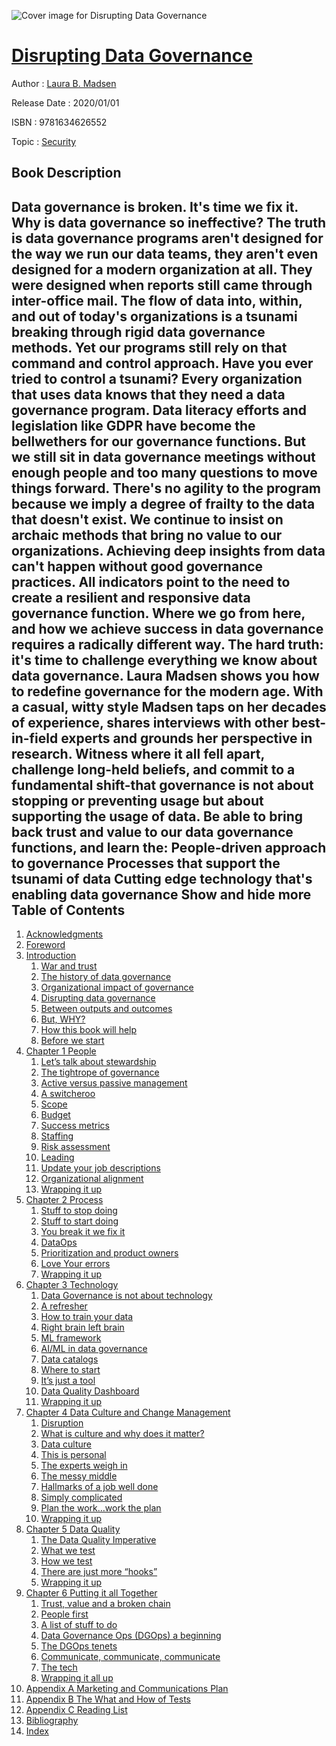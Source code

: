 ![Cover image for Disrupting Data Governance](https://imgdetail.ebookreading.net/cover/cover/20200215/EB9781634626552.jpg)

[Disrupting Data Governance](https://ebookreading.net/view/book/Disrupting+Data+Governance-EB9781634626552_1.html "Disrupting Data Governance")
====================================================================================================================

Author : [Laura B. Madsen](https://ebookreading.net/search/author/Laura+B.+Madsen)

Release Date : 2020/01/01

ISBN : 9781634626552

Topic : [Security](https://ebookreading.net/search/category/security)

Book Description
-----------------

 Data governance is broken.  It's time we fix it.   	 Why is data governance so ineffective?  The truth is data governance programs aren't designed for the way we run our data teams, they aren't even designed for a modern organization at all.  They were designed when reports still came through inter-office mail.  The flow of data into, within, and out of today's organizations is a tsunami breaking through rigid data governance methods.  Yet our programs still rely on that command and control approach.  Have you ever tried to control a tsunami?  Every organization that uses data knows that they need a data governance program. Data literacy efforts and legislation like GDPR have become the bellwethers for our governance functions.  But we still sit in data governance meetings without enough people and too many questions to move things forward.  There's no agility to the program because we imply a degree of frailty to the data that doesn't exist.  We continue to insist on archaic methods that bring no value to our organizations.  Achieving deep insights from data can't happen without good governance practices.   All indicators point to the need to create a resilient and responsive  data governance function. Where we go from here, and how we achieve success in  data governance requires a radically different way. The hard truth: it's time to challenge everything we know about data governance.   Laura Madsen shows you how to redefine governance for the modern age.  With a casual, witty style Madsen taps on her decades of experience, shares interviews with other best-in-field experts and grounds her perspective in research.  Witness where it all fell apart, challenge long-held beliefs, and commit to a fundamental shift-that governance is not about stopping or preventing usage but about supporting the usage of data.  Be able to bring back trust and value to our data governance functions, and learn the:  People-driven approach to governance Processes that support the tsunami of data Cutting edge technology that's enabling data governance           Show and hide more                
Table of Contents
-----------------

1. [Acknowledgments](https://ebookreading.net/view/book/Disrupting+Data+Governance-EB9781634626552_5.html#_idParaDest-1)
1. [Foreword](https://ebookreading.net/view/book/Disrupting+Data+Governance-EB9781634626552_6.html#_idParaDest-2)
1. [Introduction](https://ebookreading.net/view/book/Disrupting+Data+Governance-EB9781634626552_7.html#_idParaDest-3)
    1. [War and trust](https://ebookreading.net/view/book/Disrupting+Data+Governance-EB9781634626552_7.html#_idParaDest-4)
    1. [The history of data governance](https://ebookreading.net/view/book/Disrupting+Data+Governance-EB9781634626552_7.html#_idParaDest-5)
    1. [Organizational impact of governance](https://ebookreading.net/view/book/Disrupting+Data+Governance-EB9781634626552_7.html#_idParaDest-6)
    1. [Disrupting data governance](https://ebookreading.net/view/book/Disrupting+Data+Governance-EB9781634626552_7.html#_idParaDest-7)
    1. [Between outputs and outcomes](https://ebookreading.net/view/book/Disrupting+Data+Governance-EB9781634626552_7.html#_idParaDest-8)
    1. [But, WHY?](https://ebookreading.net/view/book/Disrupting+Data+Governance-EB9781634626552_7.html#_idParaDest-9)
    1. [How this book will help](https://ebookreading.net/view/book/Disrupting+Data+Governance-EB9781634626552_7.html#_idParaDest-10)
    1. [Before we start](https://ebookreading.net/view/book/Disrupting+Data+Governance-EB9781634626552_7.html#_idParaDest-11)
1. [Chapter 1 People](https://ebookreading.net/view/book/Disrupting+Data+Governance-EB9781634626552_8.html#_idParaDest-12)
    1. [Let’s talk about stewardship](https://ebookreading.net/view/book/Disrupting+Data+Governance-EB9781634626552_8.html#_idParaDest-13)
    1. [The tightrope of governance](https://ebookreading.net/view/book/Disrupting+Data+Governance-EB9781634626552_8.html#_idParaDest-14)
    1. [Active versus passive management](https://ebookreading.net/view/book/Disrupting+Data+Governance-EB9781634626552_8.html#_idParaDest-15)
    1. [A switcheroo](https://ebookreading.net/view/book/Disrupting+Data+Governance-EB9781634626552_8.html#_idParaDest-16)
    1. [Scope](https://ebookreading.net/view/book/Disrupting+Data+Governance-EB9781634626552_8.html#_idParaDest-17)
    1. [Budget](https://ebookreading.net/view/book/Disrupting+Data+Governance-EB9781634626552_8.html#_idParaDest-18)
    1. [Success metrics](https://ebookreading.net/view/book/Disrupting+Data+Governance-EB9781634626552_8.html#_idParaDest-19)
    1. [Staffing](https://ebookreading.net/view/book/Disrupting+Data+Governance-EB9781634626552_8.html#_idParaDest-20)
    1. [Risk assessment](https://ebookreading.net/view/book/Disrupting+Data+Governance-EB9781634626552_8.html#_idParaDest-21)
    1. [Leading](https://ebookreading.net/view/book/Disrupting+Data+Governance-EB9781634626552_8.html#_idParaDest-22)
    1. [Update your job descriptions](https://ebookreading.net/view/book/Disrupting+Data+Governance-EB9781634626552_8.html#_idParaDest-23)
    1. [Organizational alignment](https://ebookreading.net/view/book/Disrupting+Data+Governance-EB9781634626552_8.html#_idParaDest-24)
    1. [Wrapping it up](https://ebookreading.net/view/book/Disrupting+Data+Governance-EB9781634626552_8.html#_idParaDest-25)
1. [Chapter 2 Process](https://ebookreading.net/view/book/Disrupting+Data+Governance-EB9781634626552_9.html#_idParaDest-26)
    1. [Stuff to stop doing](https://ebookreading.net/view/book/Disrupting+Data+Governance-EB9781634626552_9.html#_idParaDest-27)
    1. [Stuff to start doing](https://ebookreading.net/view/book/Disrupting+Data+Governance-EB9781634626552_9.html#_idParaDest-28)
    1. [You break it we fix it](https://ebookreading.net/view/book/Disrupting+Data+Governance-EB9781634626552_9.html#_idParaDest-29)
    1. [DataOps](https://ebookreading.net/view/book/Disrupting+Data+Governance-EB9781634626552_9.html#_idParaDest-30)
    1. [Prioritization and product owners](https://ebookreading.net/view/book/Disrupting+Data+Governance-EB9781634626552_9.html#_idParaDest-31)
    1. [Love Your errors](https://ebookreading.net/view/book/Disrupting+Data+Governance-EB9781634626552_9.html#_idParaDest-32)
    1. [Wrapping it up](https://ebookreading.net/view/book/Disrupting+Data+Governance-EB9781634626552_9.html#_idParaDest-33)
1. [Chapter 3 Technology](https://ebookreading.net/view/book/Disrupting+Data+Governance-EB9781634626552_10.html#_idParaDest-34)
    1. [Data Governance is not about technology](https://ebookreading.net/view/book/Disrupting+Data+Governance-EB9781634626552_10.html#_idParaDest-35)
    1. [A refresher](https://ebookreading.net/view/book/Disrupting+Data+Governance-EB9781634626552_10.html#_idParaDest-36)
    1. [How to train your data](https://ebookreading.net/view/book/Disrupting+Data+Governance-EB9781634626552_10.html#_idParaDest-37)
    1. [Right brain left brain](https://ebookreading.net/view/book/Disrupting+Data+Governance-EB9781634626552_10.html#_idParaDest-38)
    1. [ML framework](https://ebookreading.net/view/book/Disrupting+Data+Governance-EB9781634626552_10.html#_idParaDest-39)
    1. [AI/ML in data governance](https://ebookreading.net/view/book/Disrupting+Data+Governance-EB9781634626552_10.html#_idParaDest-40)
    1. [Data catalogs](https://ebookreading.net/view/book/Disrupting+Data+Governance-EB9781634626552_10.html#_idParaDest-41)
    1. [Where to start](https://ebookreading.net/view/book/Disrupting+Data+Governance-EB9781634626552_10.html#_idParaDest-42)
    1. [It’s just a tool](https://ebookreading.net/view/book/Disrupting+Data+Governance-EB9781634626552_10.html#_idParaDest-43)
    1. [Data Quality Dashboard](https://ebookreading.net/view/book/Disrupting+Data+Governance-EB9781634626552_10.html#_idParaDest-44)
    1. [Wrapping it up](https://ebookreading.net/view/book/Disrupting+Data+Governance-EB9781634626552_10.html#_idParaDest-45)
1. [Chapter 4 Data Culture and Change Management](https://ebookreading.net/view/book/Disrupting+Data+Governance-EB9781634626552_11.html#_idParaDest-46)
    1. [Disruption](https://ebookreading.net/view/book/Disrupting+Data+Governance-EB9781634626552_11.html#_idParaDest-47)
    1. [What is culture and why does it matter?](https://ebookreading.net/view/book/Disrupting+Data+Governance-EB9781634626552_11.html#_idParaDest-48)
    1. [Data culture](https://ebookreading.net/view/book/Disrupting+Data+Governance-EB9781634626552_11.html#_idParaDest-49)
    1. [This is personal](https://ebookreading.net/view/book/Disrupting+Data+Governance-EB9781634626552_11.html#_idParaDest-50)
    1. [The experts weigh in](https://ebookreading.net/view/book/Disrupting+Data+Governance-EB9781634626552_11.html#_idParaDest-51)
    1. [The messy middle](https://ebookreading.net/view/book/Disrupting+Data+Governance-EB9781634626552_11.html#_idParaDest-52)
    1. [Hallmarks of a job well done](https://ebookreading.net/view/book/Disrupting+Data+Governance-EB9781634626552_11.html#_idParaDest-53)
    1. [Simply complicated](https://ebookreading.net/view/book/Disrupting+Data+Governance-EB9781634626552_11.html#_idParaDest-54)
    1. [Plan the work…work the plan](https://ebookreading.net/view/book/Disrupting+Data+Governance-EB9781634626552_11.html#_idParaDest-55)
    1. [Wrapping it up](https://ebookreading.net/view/book/Disrupting+Data+Governance-EB9781634626552_11.html#_idParaDest-56)
1. [Chapter 5 Data Quality](https://ebookreading.net/view/book/Disrupting+Data+Governance-EB9781634626552_12.html#_idParaDest-57)
    1. [The Data Quality Imperative](https://ebookreading.net/view/book/Disrupting+Data+Governance-EB9781634626552_12.html#_idParaDest-58)
    1. [What we test](https://ebookreading.net/view/book/Disrupting+Data+Governance-EB9781634626552_12.html#_idParaDest-59)
    1. [How we test](https://ebookreading.net/view/book/Disrupting+Data+Governance-EB9781634626552_12.html#_idParaDest-60)
    1. [There are just more “hooks”](https://ebookreading.net/view/book/Disrupting+Data+Governance-EB9781634626552_12.html#_idParaDest-61)
    1. [Wrapping it up](https://ebookreading.net/view/book/Disrupting+Data+Governance-EB9781634626552_12.html#_idParaDest-62)
1. [Chapter 6 Putting it all Together](https://ebookreading.net/view/book/Disrupting+Data+Governance-EB9781634626552_13.html#_idParaDest-63)
    1. [Trust, value and a broken chain](https://ebookreading.net/view/book/Disrupting+Data+Governance-EB9781634626552_13.html#_idParaDest-64)
    1. [People first](https://ebookreading.net/view/book/Disrupting+Data+Governance-EB9781634626552_13.html#_idParaDest-65)
    1. [A list of stuff to do](https://ebookreading.net/view/book/Disrupting+Data+Governance-EB9781634626552_13.html#_idParaDest-66)
    1. [Data Governance Ops (DGOps) a beginning](https://ebookreading.net/view/book/Disrupting+Data+Governance-EB9781634626552_13.html#_idParaDest-67)
    1. [The DGOps tenets](https://ebookreading.net/view/book/Disrupting+Data+Governance-EB9781634626552_13.html#_idParaDest-68)
    1. [Communicate, communicate, communicate](https://ebookreading.net/view/book/Disrupting+Data+Governance-EB9781634626552_13.html#_idParaDest-69)
    1. [The tech](https://ebookreading.net/view/book/Disrupting+Data+Governance-EB9781634626552_13.html#_idParaDest-70)
    1. [Wrapping it all up](https://ebookreading.net/view/book/Disrupting+Data+Governance-EB9781634626552_13.html#_idParaDest-71)
1. [Appendix A Marketing and Communications Plan](https://ebookreading.net/view/book/Disrupting+Data+Governance-EB9781634626552_14.html#_idParaDest-72)
1. [Appendix B The What and How of Tests](https://ebookreading.net/view/book/Disrupting+Data+Governance-EB9781634626552_15.html#_idParaDest-73)
1. [Appendix C Reading List](https://ebookreading.net/view/book/Disrupting+Data+Governance-EB9781634626552_16.html#_idParaDest-74)
1. [Bibliography](https://ebookreading.net/view/book/Disrupting+Data+Governance-EB9781634626552_17.html#_idParaDest-75)
1. [Index](https://ebookreading.net/view/book/Disrupting+Data+Governance-EB9781634626552_18.html#_idParaDest-76)
